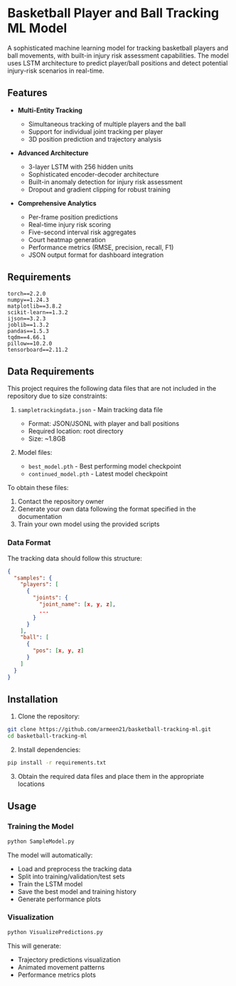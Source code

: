 # Basketball Player and Ball Tracking ML Model

A sophisticated machine learning model for tracking basketball players and ball movements, with built-in injury risk assessment capabilities. The model uses LSTM architecture to predict player/ball positions and detect potential injury-risk scenarios in real-time.

## Features

- **Multi-Entity Tracking**
  - Simultaneous tracking of multiple players and the ball
  - Support for individual joint tracking per player
  - 3D position prediction and trajectory analysis

- **Advanced Architecture**
  - 3-layer LSTM with 256 hidden units
  - Sophisticated encoder-decoder architecture
  - Built-in anomaly detection for injury risk assessment
  - Dropout and gradient clipping for robust training

- **Comprehensive Analytics**
  - Per-frame position predictions
  - Real-time injury risk scoring
  - Five-second interval risk aggregates
  - Court heatmap generation
  - Performance metrics (RMSE, precision, recall, F1)
  - JSON output format for dashboard integration

## Requirements

```
torch==2.2.0
numpy==1.24.3
matplotlib==3.8.2
scikit-learn==1.3.2
ijson==3.2.3
joblib==1.3.2
pandas==1.5.3
tqdm==4.66.1
pillow==10.2.0
tensorboard==2.11.2
```

## Data Requirements

This project requires the following data files that are not included in the repository due to size constraints:

1. `sampletrackingdata.json` - Main tracking data file
   - Format: JSON/JSONL with player and ball positions
   - Required location: root directory
   - Size: ~1.8GB

2. Model files:
   - `best_model.pth` - Best performing model checkpoint
   - `continued_model.pth` - Latest model checkpoint

To obtain these files:
1. Contact the repository owner
2. Generate your own data following the format specified in the documentation
3. Train your own model using the provided scripts

### Data Format

The tracking data should follow this structure:
```json
{
  "samples": {
    "players": [
      {
        "joints": {
          "joint_name": [x, y, z],
          ...
        }
      }
    ],
    "ball": [
      {
        "pos": [x, y, z]
      }
    ]
  }
}
```

## Installation

1. Clone the repository:
```bash
git clone https://github.com/armeen21/basketball-tracking-ml.git
cd basketball-tracking-ml
```

2. Install dependencies:
```bash
pip install -r requirements.txt
```

3. Obtain the required data files and place them in the appropriate locations

## Usage

### Training the Model

```python
python SampleModel.py
```

The model will automatically:
- Load and preprocess the tracking data
- Split into training/validation/test sets
- Train the LSTM model
- Save the best model and training history
- Generate performance plots

### Visualization

```python
python VisualizePredictions.py
```

This will generate:
- Trajectory predictions visualization
- Animated movement patterns
- Performance metrics plots

